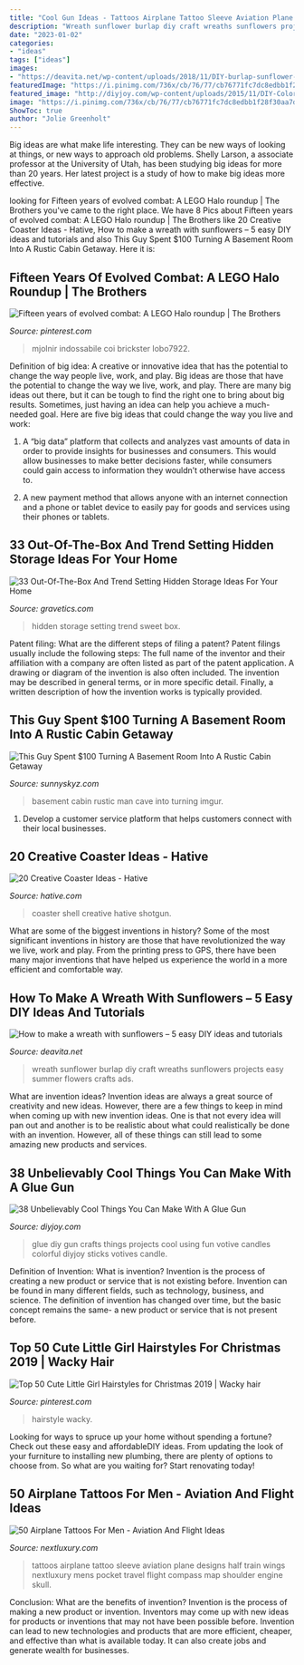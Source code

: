 ```yaml
---
title: "Cool Gun Ideas - Tattoos Airplane Tattoo Sleeve Aviation Plane Designs Half Train Wings Nextluxury Mens Pocket Travel Flight Compass Map Shoulder Engine Skull"
description: "Wreath sunflower burlap diy craft wreaths sunflowers projects easy summer flowers crafts ads"
date: "2023-01-02"
categories:
- "ideas"
tags: ["ideas"]
images:
- "https://deavita.net/wp-content/uploads/2018/11/DIY-burlap-sunflower-wreath-ideas-craft-projects.jpg"
featuredImage: "https://i.pinimg.com/736x/cb/76/77/cb76771fc7dc8edbb1f28f30aa7ddc38--lego-halo-lego-guns.jpg"
featured_image: "http://diyjoy.com/wp-content/uploads/2015/11/DIY-Colorful-Votive-Candles-with-Hot-Glue.jpg"
image: "https://i.pinimg.com/736x/cb/76/77/cb76771fc7dc8edbb1f28f30aa7ddc38--lego-halo-lego-guns.jpg"
ShowToc: true
author: "Jolie Greenholt"
---
```



Big ideas are what make life interesting. They can be new ways of looking at things, or new ways to approach old problems. Shelly Larson, a associate professor at the University of Utah, has been studying big ideas for more than 20 years. Her latest project is a study of how to make big ideas more effective.

	

		
looking for Fifteen years of evolved combat: A LEGO Halo roundup | The Brothers you've came to the right place. We have 8 Pics about Fifteen years of evolved combat: A LEGO Halo roundup | The Brothers like 20 Creative Coaster Ideas - Hative, How to make a wreath with sunflowers – 5 easy DIY ideas and tutorials and also This Guy Spent $100 Turning A Basement Room Into A Rustic Cabin Getaway. Here it is:
		
    
## Fifteen Years Of Evolved Combat: A LEGO Halo Roundup | The Brothers

<img loading=lazy src="https://i.pinimg.com/736x/cb/76/77/cb76771fc7dc8edbb1f28f30aa7ddc38--lego-halo-lego-guns.jpg" onerror="this.onerror=null;this.src='https://tse4.mm.bing.net/th?id=OIP.LWmM1tAzkDjX_C0TmZE8igAAAA&amp;pid=15.1';" alt="Fifteen years of evolved combat: A LEGO Halo roundup | The Brothers">

_Source: pinterest.com_

>mjolnir indossabile coi brickster lobo7922. 

	

Definition of big idea: A creative or innovative idea that has the potential to change the way people live, work, and play.
Big ideas are those that have the potential to change the way we live, work, and play. There are many big ideas out there, but it can be tough to find the right one to bring about big results. Sometimes, just having an idea can help you achieve a much-needed goal. Here are five big ideas that could change the way you live and work: 
1. A “big data” platform that collects and analyzes vast amounts of data in order to provide insights for businesses and consumers. This would allow businesses to make better decisions faster, while consumers could gain access to information they wouldn’t otherwise have access to.

2. A new payment method that allows anyone with an internet connection and a phone or tablet device to easily pay for goods and services using their phones or tablets.

    
## 33 Out-Of-The-Box And Trend Setting Hidden Storage Ideas For Your Home

<img loading=lazy src="http://www.gravetics.com/wp-content/uploads/2017/07/Hidden-Storage-Ideas.jpg" onerror="this.onerror=null;this.src='https://tse4.mm.bing.net/th?id=OIP.WNbKn1avRGTJx9mw9xO-gwHaJ2&amp;pid=15.1';" alt="33 Out-Of-The-Box And Trend Setting Hidden Storage Ideas For Your Home">

_Source: gravetics.com_

>hidden storage setting trend sweet box. 

	

Patent filing: What are the different steps of filing a patent?
Patent filings usually include the following steps: 
The full name of the inventor and their affiliation with a company are often listed as part of the patent application. A drawing or diagram of the invention is also often included. The invention may be described in general terms, or in more specific detail. Finally, a written description of how the invention works is typically provided.

    
## This Guy Spent $100 Turning A Basement Room Into A Rustic Cabin Getaway

<img loading=lazy src="https://www.sunnyskyz.com/uploads/2014/12/mzxkh-11.jpg" onerror="this.onerror=null;this.src='https://tse1.mm.bing.net/th?id=OIP._GUGGLuIb3UvcNJw7shb6wHaJ4&amp;pid=15.1';" alt="This Guy Spent $100 Turning A Basement Room Into A Rustic Cabin Getaway">

_Source: sunnyskyz.com_

>basement cabin rustic man cave into turning imgur. 

	

1. Develop a customer service platform that helps customers connect with their local businesses.

    
## 20 Creative Coaster Ideas - Hative

<img loading=lazy src="https://hative.com/wp-content/uploads/2014/11/coaster-ideas/16-shotgun-shell-coaster.jpg" onerror="this.onerror=null;this.src='https://tse3.mm.bing.net/th?id=OIP.FXqYo4buRm3P89qIHQpS_AHaHa&amp;pid=15.1';" alt="20 Creative Coaster Ideas - Hative">

_Source: hative.com_

>coaster shell creative hative shotgun. 

	

What are some of the biggest inventions in history?
Some of the most significant inventions in history are those that have revolutionized the way we live, work and play. From the printing press to GPS, there have been many major inventions that have helped us experience the world in a more efficient and comfortable way.

    
## How To Make A Wreath With Sunflowers – 5 Easy DIY Ideas And Tutorials

<img loading=lazy src="https://deavita.net/wp-content/uploads/2018/11/DIY-burlap-sunflower-wreath-ideas-craft-projects.jpg" onerror="this.onerror=null;this.src='https://tse2.mm.bing.net/th?id=OIP.2fVLZS6yBYUChIX-M1MNowHaHh&amp;pid=15.1';" alt="How to make a wreath with sunflowers – 5 easy DIY ideas and tutorials">

_Source: deavita.net_

>wreath sunflower burlap diy craft wreaths sunflowers projects easy summer flowers crafts ads. 

	

What are invention ideas?
Invention ideas are always a great source of creativity and new ideas. However, there are a few things to keep in mind when coming up with new invention ideas. One is that not every idea will pan out and another is to be realistic about what could realistically be done with an invention. However, all of these things can still lead to some amazing new products and services.

    
## 38 Unbelievably Cool Things You Can Make With A Glue Gun

<img loading=lazy src="http://diyjoy.com/wp-content/uploads/2015/11/DIY-Colorful-Votive-Candles-with-Hot-Glue.jpg" onerror="this.onerror=null;this.src='https://tse3.mm.bing.net/th?id=OIP.lbRiBfNGrRHrS87p-6bm0AHaKq&amp;pid=15.1';" alt="38 Unbelievably Cool Things You Can Make With A Glue Gun">

_Source: diyjoy.com_

>glue diy gun crafts things projects cool using fun votive candles colorful diyjoy sticks votives candle. 

	

Definition of Invention: What is invention?
Invention is the process of creating a new product or service that is not existing before. Invention can be found in many different fields, such as technology, business, and science. The definition of invention has changed over time, but the basic concept remains the same- a new product or service that is not present before.

    
## Top 50 Cute Little Girl Hairstyles For Christmas 2019 | Wacky Hair

<img loading=lazy src="https://i.pinimg.com/736x/7c/3c/5f/7c3c5f30c11def60479ceb336239c62a.jpg" onerror="this.onerror=null;this.src='https://tse1.mm.bing.net/th?id=OIP.UIGBf-FMVFP9Ph2B8nEZWwAAAA&amp;pid=15.1';" alt="Top 50 Cute Little Girl Hairstyles for Christmas 2019 | Wacky hair">

_Source: pinterest.com_

>hairstyle wacky. 

	

Looking for ways to spruce up your home without spending a fortune? Check out these easy and affordableDIY ideas. From updating the look of your furniture to installing new plumbing, there are plenty of options to choose from. So what are you waiting for? Start renovating today!

    
## 50 Airplane Tattoos For Men - Aviation And Flight Ideas

<img loading=lazy src="http://nextluxury.com/wp-content/uploads/half-sleeve-plane-wings-tattoo-for-men.jpg" onerror="this.onerror=null;this.src='https://tse1.mm.bing.net/th?id=OIP.OfORMcjUYuzlajuOEPsn7QAAAA&amp;pid=15.1';" alt="50 Airplane Tattoos For Men - Aviation And Flight Ideas">

_Source: nextluxury.com_

>tattoos airplane tattoo sleeve aviation plane designs half train wings nextluxury mens pocket travel flight compass map shoulder engine skull. 

	

Conclusion: What are the benefits of invention?
Invention is the process of making a new product or invention. Inventors may come up with new ideas for products or inventions that may not have been possible before. Invention can lead to new technologies and products that are more efficient, cheaper, and effective than what is available today. It can also create jobs and generate wealth for businesses.

